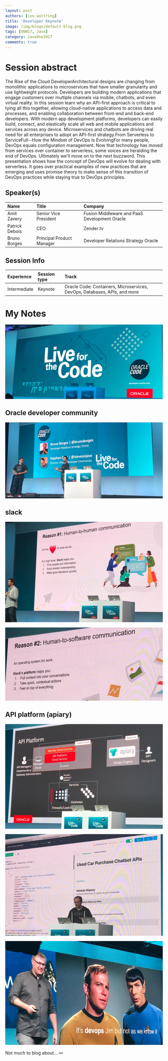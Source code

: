 ```yaml
---
layout: post
authors: [ivo_woltring]
title: 'Developer Keynote'
image: /img/blogs/default-blog.png
tags: [OOW17, Java]
category: JavaOne2017
comments: true
---
```



# Session abstract

The Rise of the Cloud DeveloperArchitectural designs are changing from monolithic applications to microservices that have smaller granularity and use lightweight protocols. Developers are building modern applications that engage customers over multiple channels via mobile, chatbots, and even virtual reality. In this session learn why an API-first approach is critical to tying all this together, allowing cloud-native applications to access data and processes, and enabling collaboration between front-end and back-end developers. With modern app development platforms, developers can easily build, connect, and elastically scale all web and mobile applications and services across any device. Microservices and chatbots are driving real need for all enterprises to adopt an API-first strategy.From Serverless to ServiceFull--How the Mindset of DevOps Is EvolvingFor many people, DevOps equals configuration management. Now that technology has moved from services over container to serverless, some voices are heralding the end of DevOps. Ultimately we'll move on to the next buzzword. This presentation shows how the concept of DevOps will evolve for dealing with serverless. It goes over practical examples of new practices that are emerging and uses promise theory to make sense of this transition of DevOps practices while staying true to DevOps principles.
<!--more-->
## Speaker(s)

|Name|Title|Company|
|:---|:---|:---|
|Amit Zavery|Senior Vice President| Fusion Middleware and PaaS Development Oracle|
|Patrick Debois|CEO|Zender.tv|
|Bruno Borges|Principal Product Manager| Developer Relations Strategy Oracle|


## Session Info

| Experience | Session type | Track  |
|:-----------|:-------------|:-------|
| Intermediate | Keynote | Oracle Code: Containers, Microservices, DevOps, Databases, APIs, and more |

# My Notes

![developer-keynote](/img/blogs/2017/developer-keynote/KEY7383__developer-keynote.jpg)

## Oracle developer community 

![developer-keynote](/img/blogs/2017/developer-keynote/KEY7383__developer-keynote_1.jpg)

## slack

![developer-keynote](/img/blogs/2017/developer-keynote/KEY7383__developer-keynote_2.jpg)

![developer-keynote](/img/blogs/2017/developer-keynote/KEY7383__developer-keynote_3.jpg)

## API platform (apiary)

![developer-keynote](/img/blogs/2017/developer-keynote/KEY7383__developer-keynote_4.jpg)

![developer-keynote](/img/blogs/2017/developer-keynote/KEY7383__developer-keynote_5.jpg)

![developer-keynote](/img/blogs/2017/developer-keynote/KEY7383__developer-keynote_6.jpg)

Not much to blog about...
💤 

        
